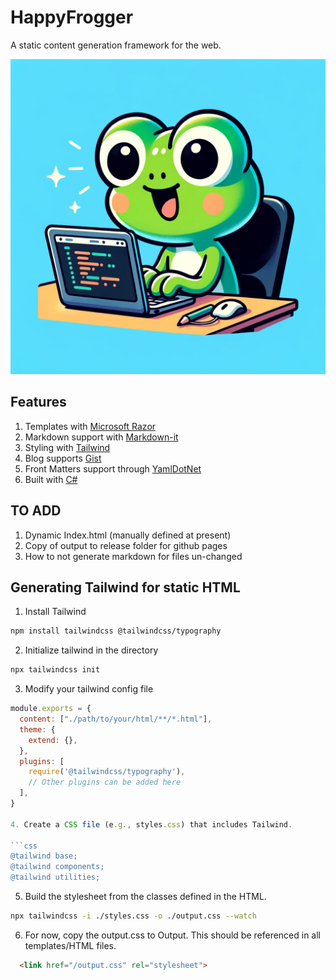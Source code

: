 # HappyFrogger

A static content generation framework for the web.

![HappyFrogger](happyblogger.png) 

## Features

1. Templates with [Microsoft Razor](https://github.com/microsoft/razor)
2. Markdown support with [Markdown-it](https://markdown-it.github.io/)
3. Styling with [Tailwind](https://tailwindcss.com/)
4. Blog supports [Gist](https://gist.github.com)
5. Front Matters support through [YamlDotNet](https://github.com/aaubry/YamlDotNet)
5. Built with [C#](https://dotnet.microsoft.com) 

## TO ADD

1. Dynamic Index.html (manually defined at present)
2. Copy of output to release folder for github pages
3. How to not generate markdown for files un-changed

## Generating Tailwind for static HTML

1. Install Tailwind

```sh
npm install tailwindcss @tailwindcss/typography
```

2. Initialize tailwind in the directory

```sh
npx tailwindcss init
```

3. Modify your tailwind config file

```js
module.exports = {
  content: ["./path/to/your/html/**/*.html"],
  theme: {
    extend: {},
  },
  plugins: [
    require('@tailwindcss/typography'),
    // Other plugins can be added here
  ],
}

4. Create a CSS file (e.g., styles.css) that includes Tailwind.

```css
@tailwind base;
@tailwind components;
@tailwind utilities;
```

5. Build the stylesheet from the classes defined in the HTML.

```sh
npx tailwindcss -i ./styles.css -o ./output.css --watch
```

6. For now, copy the output.css to Output. This should be referenced in all templates/HTML files.

```html
  <link href="/output.css" rel="stylesheet">
```


